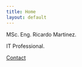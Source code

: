 ```yaml
---
title: Home
layout: default
---
```

MSc. Eng. Ricardo Martinez.

IT Professional.

[Contact](mailto:msc.ricardomartinez@yahoo.com)
